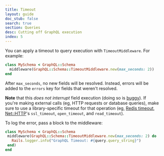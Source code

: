 ```yaml
---
title: Timeout
layout: guide
doc_stub: false
search: true
section: Queries
desc: Cutting off GraphQL execution
index: 5
---
```


You can apply a timeout to query execution with `TimeoutMiddleware`. For example:

```ruby
class MySchema < GraphQL::Schema
  middleware(GraphQL::Schema::TimeoutMiddleware.new(max_seconds: 2))
end
```

After `max_seconds`, no new fields will be resolved. Instead, errors will be added to the `errors` key for fields that weren't resolved.

__Note__ that this _does not interrupt_ field execution (doing so is [buggy](http://www.mikeperham.com/2015/05/08/timeout-rubys-most-dangerous-api/)). If you're making external calls (eg, HTTP requests or database queries), make sure to use a library-specific timeout for that operation (eg, [Redis timeout](https://github.com/redis/redis-rb#timeouts), [Net::HTTP](https://ruby-doc.org/stdlib-2.4.1/libdoc/net/http/rdoc/Net/HTTP.html)'s `ssl_timeout`, `open_timeout`, and `read_timeout`).

To log the error, pass a block to the middleware:

```ruby
class MySchema < GraphQL::Schema
 middleware(GraphQL::Schema::TimeoutMiddleware.new(max_seconds: 2) do |err, query|
   Rails.logger.info("GraphQL Timeout: #{query.query_string}")
 end)
end
```
